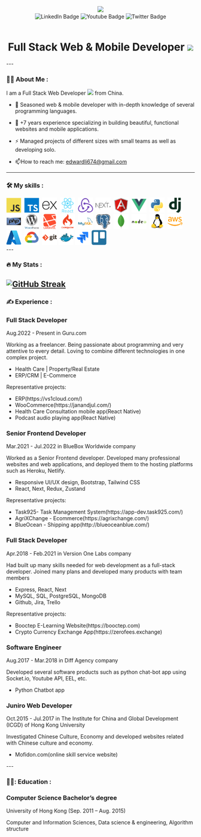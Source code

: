 <div id="header" align="center">
  <img src="https://media.giphy.com/media/qgQUggAC3Pfv687qPC/giphy.gif" width="100"/>
  <div id="badges">
    <img src="https://img.shields.io/badge/LinkedIn-blue?style=for-the-badge&logo=linkedin&logoColor=white" alt="LinkedIn Badge"/>
    <img src="https://img.shields.io/badge/YouTube-red?style=for-the-badge&logo=youtube&logoColor=white" alt="Youtube Badge"/>
    <img src="https://img.shields.io/badge/Twitter-blue?style=for-the-badge&logo=twitter&logoColor=white" alt="Twitter Badge"/>
  </div>
  <img src="https://komarev.com/ghpvc/?username=nxwang00&style=flat-square&color=blue" alt=""/>
  <h1>
    Full Stack Web & Mobile Developer
    <img src="https://media.giphy.com/media/hvRJCLFzcasrR4ia7z/giphy.gif" width="30px"/>
  </h1>
</div>
---

### :man_technologist: About Me :
I am a Full Stack Web Developer <img src="https://media.giphy.com/media/WUlplcMpOCEmTGBtBW/giphy.gif" width="30"> from China.
- :telescope: Seasoned web & mobile developer with in-depth knowledge of several programming languages.

- :seedling: +7 years experience specializing in building beautiful, functional websites and mobile applications.

- :zap: Managed projects of different sizes with small teams as well as developing solo.

- :mailbox:How to reach me: edwardli674@gmail.com
---

### :hammer_and_wrench: My skills :
<div>
  <img src="https://github.com/devicons/devicon/blob/master/icons/javascript/javascript-original.svg" title="JavaScript" alt="JavaScript" width="40" height="40"/>&nbsp;
  <img src="https://github.com/devicons/devicon/blob/master/icons/typescript/typescript-original.svg" title="TypeScript" alt="TypeScript" width="40" height="40"/>&nbsp;
  <img src="https://github.com/devicons/devicon/blob/master/icons/express/express-original.svg" title="Express" alt="Express" width="40" height="40"/>&nbsp;
  <img src="https://github.com/devicons/devicon/blob/master/icons/react/react-original-wordmark.svg" title="React" alt="React" width="40" height="40"/>&nbsp;
  <img src="https://github.com/devicons/devicon/blob/master/icons/redux/redux-original.svg" title="Redux" alt="Redux " width="40" height="40"/>&nbsp;
  <img src="https://github.com/devicons/devicon/blob/master/icons/nextjs/nextjs-original-wordmark.svg" title="Next" alt="Next" width="40" height="40"/>&nbsp;
  <img src="https://github.com/devicons/devicon/blob/master/icons/angularjs/angularjs-original.svg" title="Angular" alt="Angular" width="40" height="40"/>&nbsp;
  <img src="https://github.com/devicons/devicon/blob/master/icons/vuejs/vuejs-original.svg"  title="Vue" alt="Vue" width="40" height="40"/>&nbsp;
  <img src="https://github.com/devicons/devicon/blob/master/icons/python/python-original.svg" title="Python" alt="Python" width="40" height="40"/>&nbsp;
  <img src="https://github.com/devicons/devicon/blob/master/icons/django/django-plain.svg" title="Django" alt="Django" width="40" height="40"/>&nbsp;
  <img src="https://github.com/devicons/devicon/blob/master/icons/php/php-original.svg" title="PHP" alt="PHP" width="40" height="40"/>&nbsp;
  <img src="https://github.com/devicons/devicon/blob/master/icons/wordpress/wordpress-original.svg" title="Wordpress"  alt="Wordpress" width="40" height="40"/>&nbsp;
  <img src="https://github.com/devicons/devicon/blob/master/icons/laravel/laravel-plain-wordmark.svg" title="Laravel"  alt="Laravel" width="40" height="40"/>&nbsp;
  <img src="https://github.com/devicons/devicon/blob/master/icons/codeigniter/codeigniter-plain-wordmark.svg" title="CodeIgniter"  alt="CodeIgniter" width="40" height="40"/>&nbsp;
  <img src="https://github.com/devicons/devicon/blob/master/icons/mysql/mysql-original-wordmark.svg" title="MySQL"  alt="MySQL" width="40" height="40"/>&nbsp;
  <img src="https://github.com/devicons/devicon/blob/master/icons/postgresql/postgresql-original.svg" title="PostgreSQL"  alt="PostgreSQL" width="40" height="40"/>&nbsp;
  <img src="https://github.com/devicons/devicon/blob/master/icons/mongodb/mongodb-original.svg" title="MongoDB"  alt="MongoDB" width="40" height="40"/>&nbsp;
  <img src="https://github.com/devicons/devicon/blob/master/icons/nodejs/nodejs-original-wordmark.svg" title="NodeJS" alt="NodeJS" width="40" height="40"/>&nbsp;
  <img src="https://github.com/devicons/devicon/blob/master/icons/linux/linux-original.svg" title="Linux Server Administration" alt="Linux Server Administration" width="40" height="40"/>&nbsp;
  <img src="https://github.com/devicons/devicon/blob/master/icons/amazonwebservices/amazonwebservices-plain-wordmark.svg" title="AWS" alt="AWS" width="40" height="40"/>&nbsp;
  <img src="https://github.com/devicons/devicon/blob/master/icons/azure/azure-original.svg" title="Azure" alt="Azure" width="40" height="40"/>&nbsp;
  <img src="https://github.com/devicons/devicon/blob/master/icons/googlecloud/googlecloud-original.svg" title="GCP" alt="GCP" width="40" height="40"/>&nbsp;
  <img src="https://github.com/devicons/devicon/blob/master/icons/git/git-original-wordmark.svg" title="Git" **alt="Git" width="40" height="40"/>
  <img src="https://github.com/devicons/devicon/blob/master/icons/docker/docker-original.svg" title="Docker" **alt="Docker" width="40" height="40"/>
  <img src="https://github.com/devicons/devicon/blob/master/icons/jira/jira-original.svg" title="Jira" **alt="Jira" width="40" height="40"/>
  <img src="https://github.com/devicons/devicon/blob/master/icons/trello/trello-plain.svg" title="Trello" **alt="Trello" width="40" height="40"/>
</div>
---

### :fire: My Stats :
[![GitHub Streak](http://github-readme-streak-stats.herokuapp.com?user=nxwang00&theme=vue)](https://git.io/streak-stats)
---

### :writing_hand: Experience :
<div>
  <p><h3>Full Stack Developer</h3>Aug.2022 - Present in Guru.com</p>
  <div>Working as a freelancer. Being passionate about programming and very attentive to every detail. Loving to combine different technologies in one complex project.
    <ul>
      <li>Health Care | Property/Real Estate</li>
      <li>ERP/CRM | E-Commerce</li>
    </ul>
    Representative projects:
    <ul>
      <li>ERP(https://vs1cloud.com/)</li>
      <li>WooCommerce(https://janandjul.com/)</li>
      <li>Health Care Consultation mobile app(React Native)</li>
      <li>Podcast audio playing app(React Native)</li>
    </ul>
  </div>
</div>
<div>
  <p><h3>Senior Frontend Developer</h3>Mar.2021 - Jul.2022 in BlueBox Worldwide company</p>
  <div>Worked as a Senior Frontend developer. Developed many professional websites and web applications, and deployed them to the hosting platforms such as Heroku, Netlify.
    <ul>
      <li>Responsive UI/UX design, Bootstrap, Tailwind CSS</li>
      <li>React, Next, Redux, Zustand</li>
    </ul>
    Representative projects:
    <ul>
      <li>Task925- Task Management System(https://app-dev.task925.com/)</li>
      <li>AgriXChange - Ecommerce(https://agrixchange.com/)</li>
      <li>BlueOcean - Shipping app(http://blueoceanblue.com/)</li>
    </ul>
  </div>
</div>
<div>
  <p><h3>Full Stack Developer</h3>Apr.2018 - Feb.2021 in Version One Labs company</p>
  <div>Had built up many skills needed for web development as a full-stack developer. Joined many plans and developed many products with team members
    <ul>
      <li>Express, React, Next</li>
      <li>MySQL, SQL, PostgreSQL, MongoDB</li>
      <li>Github, Jira, Trello</li>
    </ul>
    Representative projects:
    <ul>
      <li>Booctep E-Learning Website(https://booctep.com)</li>
      <li>Crypto Currency Exchange App(https://zerofees.exchange)</li>
    </ul>
  </div>
</div>
<div>
  <p><h3>Software Engineer</h3>Aug.2017 - Mar.2018 in Diff Agency company</p>
  <div>Developed several software products such as python chat-bot app using Socket.io, Youtube API, EEL, etc.
    <ul>
      <li>Python Chatbot app</li>
    </ul>
  </div>
</div>
<div>
  <p><h3>Juniro Web Developer</h3>Oct.2015 - Jul.2017 in The Institute for China and Global Development (ICGD) of Hong  Kong University </p>
  <div>Investigated Chinese Culture, Economy and developed websites related with Chinese culture and economy.
    <ul>
      <li>Mofidon.com(online skill service website)</li>
    </ul>
  </div>
</div>
---

### 👨‍🎓: Education :
<h3>Computer Science Bachelor’s degree</h3>
<p>University of Hong Kong (Sep. 2011 – Aug. 2015)</p>
<p>Computer and Information Sciences, Data science & engineering, Algorithm structure</p>

<!--
**nxwang00/nxwang00** is a ✨ _special_ ✨ repository because its `README.md` (this file) appears on your GitHub profile.

Here are some ideas to get you started:

- 🔭 I’m currently working on ...
- 🌱 I’m currently learning ...
- 👯 I’m looking to collaborate on ...
- 🤔 I’m looking for help with ...
- 💬 Ask me about ...
- 📫 How to reach me: ...
- 😄 Pronouns: ...
- ⚡ Fun fact: ...
-->
